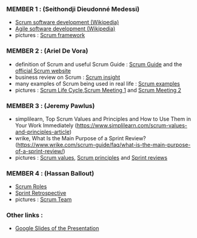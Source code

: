 ### MEMBER 1 : (Seithondji Dieudonné Medessi)
- [Scrum software development (Wikipedia)](https://en.wikipedia.org/wiki/Scrum_(software_development))
- [Agile software development (Wikipedia)](https://en.wikipedia.org/wiki/Agile_software_development)
- pictures : [Scrum framework](https://scrumorg-website-prod.s3.amazonaws.com/drupal/2021-01/Scrumorg-Scrum-Framework-tabloid.pdf)

### MEMBER 2 : (Ariel De Vora)
- definition of Scrum and useful Scrum Guide : [Scrum Guide](https://scrumguides.org) and the [official Scrum website](https://www.scrum.org)
- business review on Scrum : [Scrum insight](https://www.businessnewsdaily.com/4987-what-is-agile-scrum-methodology.html)
- many examples of Scrum being used in real life : [Scrum examples](https://appliedframeworks.com/scrum-case-studies-examples/)
- pictures : [Scrum Life Cycle](https://www.scrum.org/resources/what-is-scrum),[Scrum Meeting 1](https://number8.com/5-types-of-scrum-meetings/) and [Scrum Meeting 2](https://otter.ai/blog/how-to-run-a-scrum-meeting) 

### MEMBER 3 : (Jeremy Pawlus)
- simplilearn, Top Scrum Values and Principles and How to Use Them in Your Work Immediately (https://www.simplilearn.com/scrum-values-and-principles-article)
- wrike, What Is the Main Purpose of a Sprint Review? (https://www.wrike.com/scrum-guide/faq/what-is-the-main-purpose-of-a-sprint-review/)
- pictures : [Scrum values](https://www.google.com/url?sa=i&url=https%3A%2F%2Fwww.smartgecko.info%2Fchangements-scrum-guide-2016-scrum-values%2F&psig=AOvVaw3a9dukgvJaqTEVGAdN3qWw&ust=1675803165118000&source=images&cd=vfe&ved=0CBAQjRxqFwoTCKDd_NHjgf0CFQAAAAAdAAAAABAD), [Scrum principles](https://cdn-cashy-static-assets.lucidchart.com/lucidspark/marketing/blog/2021Q2/intro-to-scrum/the-6-key-scrum-principles@2x.png) and [Sprint reviews](https://miro.medium.com/max/1400/1*8IV8O8GzkVfy7ZntC90udQ.png)

### MEMBER 4 : (Hassan Ballout)
- [Scrum Roles](https://www.scrum.org/resources/blog/how-do-3-scrum-roles-promote-self-organization)
- [Sprint Retrospective](https://www.scrum.org/resources/what-is-a-sprint-retrospective)
- pictures : [Scrum Team](https://scrumorg-website-prod.s3.amazonaws.com/drupal/inline-images/2019-01/scrum%20team.png) 


### Other links :
- [Google Slides of the Presentation](https://docs.google.com/presentation/d/11yZyK2MQeHWj8FHIHCOtMSHNkSdI7dhF12u6KVUMCLA/edit#slide=id.g2ad9c489b3bb456_0)
